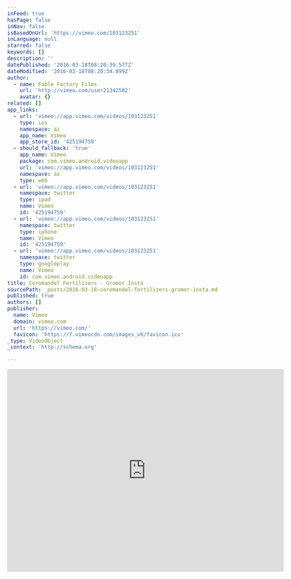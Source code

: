 ```yaml
---
inFeed: true
hasPage: false
inNav: false
isBasedOnUrl: 'https://vimeo.com/103123251'
inLanguage: null
starred: false
keywords: []
description: ''
datePublished: '2016-03-18T08:20:39.577Z'
dateModified: '2016-03-18T08:20:34.899Z'
author:
  - name: Fable Factory Films
    url: 'http://vimeo.com/user21342582'
    avatar: {}
related: []
app_links:
  - url: 'vimeo://app.vimeo.com/videos/103123251'
    type: ios
    namespace: ai
    app_name: Vimeo
    app_store_id: '425194759'
  - should_fallback: 'true'
    app_name: Vimeo
    package: com.vimeo.android.videoapp
    url: 'vimeo://app.vimeo.com/videos/103123251'
    namespace: ai
    type: web
  - url: 'vimeo://app.vimeo.com/videos/103123251'
    namespace: twitter
    type: ipad
    name: Vimeo
    id: '425194759'
  - url: 'vimeo://app.vimeo.com/videos/103123251'
    namespace: twitter
    type: iphone
    name: Vimeo
    id: '425194759'
  - url: 'vimeo://app.vimeo.com/videos/103123251'
    namespace: twitter
    type: googleplay
    name: Vimeo
    id: com.vimeo.android.videoapp
title: Coromandel Fertilizers - Gromor Insta
sourcePath: _posts/2016-03-18-coromandel-fertilizers-gromor-insta.md
published: true
authors: []
publisher:
  name: Vimeo
  domain: vimeo.com
  url: 'https://vimeo.com/'
  favicon: 'https://f.vimeocdn.com/images_v6/favicon.ico'
_type: VideoObject
_context: 'http://schema.org'

---
```

<iframe src="https://cdn.embedly.com/widgets/media.html?src=https%3A%2F%2Fplayer.vimeo.com%2Fvideo%2F103123251&amp;url=https%3A%2F%2Fvimeo.com%2F103123251&amp;image=http%3A%2F%2Fi.vimeocdn.com%2Fvideo%2F520625991_640.jpg&amp;key=b7d04c9b404c499eba89ee7072e1c4f7&amp;type=text%2Fhtml&amp;schema=vimeo" width="640" height="470" scrolling="no" frameborder="0" allowfullscreen="allowfullscreen" style=""></iframe>